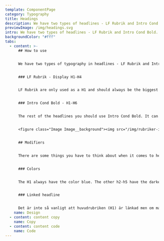 ```yaml
---
template: ComponentPage
category: Typography
title: Headings
description: We have two types of headlines - LF Rubrik and Intro Cond Bold.
previewImage: /img/headings.svg
intro: We have two types of headlines - LF Rubrik and Intro Cond Bold.
backgroundColor: "#fff"
tabs:
  - content: >-
      ## How to use


      We have two types of typography in headlines - LF Rubrik and Intro Cond Bold. 


      ### LF Rubrik - Display H1-H4


      LF Rubrik are only used as a H1 and should always be the biggest headline on the page. The H1 should only be used one time per page. 


      ### Intro Cond Bold - H1-H6


      The rest of the headlines you should use Intro Cond Bold. It can be used in all sizes from H1-H6.


      <figure class="Image Image__background"><img src="/img/rubriker-introcond.png" srcset="undefined 2x" alt="Relationen till varandra är viktigt"><figcaption><div class="Image__caption"></div></figcaption></figure>


      ## Modifiers


      There are some things you have to think about when it comes to headings.


      ### Colors


      The H1 always have the color blue. The other h2-h5 have the darker blue thats called navy blue to make a different from when the heading are linked.


      ### Linked headline


      Det är inte så vanligt att huvudrubriken (H1) är länkad men om man vill länka en rubrik så kommer vi använda oss av länkblå för att visa att man är klickbar. Vi förtydligar även att rubriken är klickbar genom att ha ett understreck vid hover.
    name: Design
  - content: content copy
    name: Copy
  - content: content code
    name: Code
---
```

